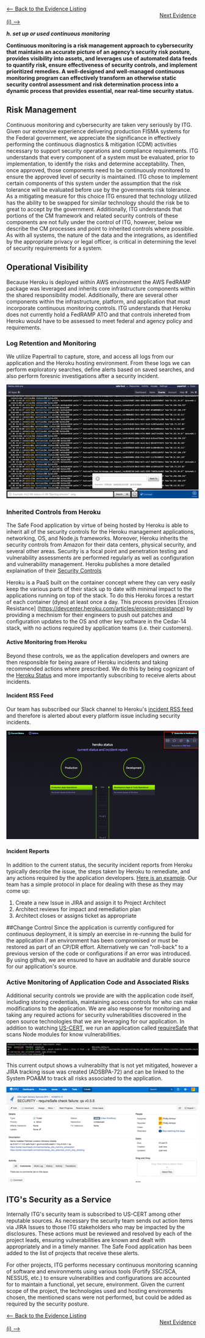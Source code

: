 [<-- Back to the Evidence Listing](https://github.com/itgfirm/safe-food/edit/master/Evidence)  &nbsp;&nbsp;&nbsp;&nbsp;&nbsp;&nbsp;&nbsp;&nbsp;&nbsp;&nbsp;&nbsp;&nbsp;&nbsp;&nbsp;&nbsp;&nbsp;&nbsp;&nbsp;&nbsp;&nbsp;&nbsp;&nbsp;&nbsp;&nbsp;&nbsp;&nbsp;&nbsp;&nbsp;&nbsp;&nbsp;&nbsp;&nbsp;&nbsp;&nbsp;&nbsp;&nbsp;&nbsp;&nbsp;&nbsp;&nbsp;&nbsp;&nbsp;&nbsp;&nbsp;&nbsp;&nbsp;&nbsp;&nbsp;&nbsp;&nbsp;&nbsp;&nbsp;&nbsp;&nbsp;&nbsp;&nbsp;&nbsp;&nbsp;&nbsp;&nbsp;&nbsp;&nbsp;&nbsp;&nbsp;&nbsp;&nbsp;&nbsp;&nbsp;&nbsp;&nbsp;&nbsp;&nbsp;&nbsp;&nbsp;&nbsp;&nbsp;&nbsp;&nbsp;&nbsp;&nbsp;&nbsp;&nbsp;&nbsp;&nbsp;&nbsp;&nbsp;&nbsp;&nbsp;&nbsp;&nbsp;&nbsp;&nbsp;&nbsp;&nbsp;&nbsp;&nbsp;&nbsp;&nbsp;&nbsp;&nbsp;&nbsp;&nbsp;[Next Evidence (i) -->](https://github.com/itgfirm/safe-food/edit/master/Evidence/i)

***h. set up or used continuous monitoring***

**Continuous monitoring is a risk management approach to cybersecurity that maintains an accurate picture of an agency’s security risk posture, provides visibility into assets, and leverages use of automated data feeds to quantify risk, ensure effectiveness of security controls, and implement prioritized remedies. A well-designed and well-managed continuous monitoring program can effectively transform an otherwise static security control assessment and risk determination process into a dynamic process that provides essential, near real-time security status.**

## Risk Management

Continuous monitoring and cybersecurity are taken very seriously by ITG. Given our extensive experience delivering production FISMA systems for the Federal government, we appreciate the significance in effectively performing the continuous diagnostics & mitigation (CDM) activities necessary to support security operations and compliance requirements.  ITG understands that every component of a system must be evaluated, prior to implementation, to identify the risks and determine acceptability.  Then, once approved, those components need to be continuously monitored to ensure the approved level of security is maintained.  ITG chose to implement certain components of this system under the assumption that the risk tolerance will be evaluated before use by the governments risk tolerance.  As a mitigating measure for this choice ITG ensured that technology utilized has the ability to be swapped for similar technology should the risk be to great to accept by the government.  Additionally, ITG understands that portions of the CM framework and related security controls of these components are not fully under the control of ITG, however, below we describe the CM processes and point to inherited controls where possible.  As with all systems, the nature of the data and the integrations, as identified by the appropriate privacy or legal officer, is critical in determining the level of security requirements for a system.

## Operational Visibility
Because Heroku is deployed within AWS environment the AWS FedRAMP package was leveraged and inherits core infrastructure components within the shared responsibility model.  Additionally, there are several other components within the infrastructure, platform, and application that must incorporate continuous monitoring controls.  ITG understands that Heroku does not currently hold a FedRAMP ATO and that controls inhereted from Heroku would have to be assessed to meet federal and agency policy and requirements.

### Log Retention and Monitoring
We utilize Papertrail to capture, store, and access all logs from our application and the Heroku hosting environment.  From these logs we can perform exploratory searches, define alerts based on saved searches, and also perform foresnic investigations after a security incident.

![image of papertrail](papertrail_logs.png)

### Inherited Controls from Heroku
The Safe Food application by virtue of being hosted by Heroku is able to inherit all of the security controls for the Heroku management applications, networking, OS, and Node.js frameworks.  Moreover, Heroku inherits the security controls from Amazon for their data centers, physical security, and several other areas.  Security is a focal point and penetration testing and vulnerability assessments are performed regularly as well as configuration and vulnerability management.  Heroku publishes a more detailed explaination of their [Security Controls](https://www.heroku.com/policy/security)

Heroku is a PaaS built on the container concept where they can very easily keep the various parts of their stack up to date with minimal impact to the applications running on top of the stack.  To do this Heroku forces a restart of each container (dyno) at least once a day.  This process provides [Erosion Resistance] (https://devcenter.heroku.com/articles/erosion-resistance) by providing a mechnism for their engineers to push out patches and configuration updates to the OS and other key software in the Cedar-14 stack, with no actions required by application teams (i.e. their customers).

#### Active Monitoring from Heroku
Beyond these controls, we as the application developers and owners are then responsible for being aware of Heroku incidents and taking recommended actions where prescribed.  We do this by being cognizant of the [Heroku Status](https://status.heroku.com) and more importantly subscribing to receive alerts about incidents.

#### Incident RSS Feed
Our team has subscribed our Slack channel to Heroku's [incident RSS feed](https://status.heroku.com/feed) and therefore is alerted about every platform issue including security incidents.

![Image of Heroku Status Page](heroku_status.png)

#### Incident Reports
In addition to the current status, the security incident reports from Heroku typically describe the issue, the steps taken by Heroku to remediate, and any actions required by the application developers.  [Here is an example](heroku_sample_incident.png). Our team has a simple protocol in place for dealing with these as they may come up:

1. Create a new Issue in JIRA and assign it to Project Architect
2. Architect reviews for impact and remediation plan
3. Architect closes or assigns ticket as appropriate

##Change Control
Since the application is currently configured for continuous deployment, it is simply an exercise in re-running the build for the application if an environment has been compromised or must be restored as part of an CP/DR effort. Alternatively we can "roll-back" to a previous version of the code or configurations if an error was introduced. By using github, we are ensured to have an auditable and durable source for our application's source.

### Active Monitoring of Application Code and Associated Risks
Additional security controls we provide are with the application code itself, including storing credentials, maintaining access controls for who can make modifications to the application. We are also response for monitoring and taking any required actions for security vulnerabilities discovered in the open source technologies that we are leveraging for our application. In addition to watching [US-CERT](https://www.us-cert.gov/ncas/alerts), we run an application called [requireSafe](https://requiresafe.com/) that scans Node modules for know vulnerabilities.

![requiresafe output image](requireSafe.png)

This current output shows a vulnerabilty that is not yet mitigated, however a JIRA tracking issue was created (ADSBPA-72) and can be linked to the System POA&M to track all risks associated to the application.

![Jira ADSBPA-72 image](jira_security_issue.png)

## ITG's Security as a Service
Internally ITG's security team is subscribed to US-CERT among other reputable sources.  As necessary the security team sends out action items via JIRA Issues to those ITG stakeholders who may be impacted by the disclosures. These actions must be reviewed and resolved by each of the project leads, ensuring vulnerabilities are known and dealt with appropriately and in a timely manner. The Safe Food application has been added to the list of projects that receive these alerts.

For other projects, ITG performs necessary continuous monitoring scanning of software and environments using various tools (Fortify SSC/SCA, NESSUS, etc.) to ensure vulnerabilities and configurations are accounted for to maintain a functional, yet secure, environment.  Given the current scope of the project, the technologies used and hosting environments chosen, the mentioned scans were not performed, but could be added as required by the security posture.

[<-- Back to the Evidence Listing](https://github.com/itgfirm/safe-food/edit/master/Evidence)  &nbsp;&nbsp;&nbsp;&nbsp;&nbsp;&nbsp;&nbsp;&nbsp;&nbsp;&nbsp;&nbsp;&nbsp;&nbsp;&nbsp;&nbsp;&nbsp;&nbsp;&nbsp;&nbsp;&nbsp;&nbsp;&nbsp;&nbsp;&nbsp;&nbsp;&nbsp;&nbsp;&nbsp;&nbsp;&nbsp;&nbsp;&nbsp;&nbsp;&nbsp;&nbsp;&nbsp;&nbsp;&nbsp;&nbsp;&nbsp;&nbsp;&nbsp;&nbsp;&nbsp;&nbsp;&nbsp;&nbsp;&nbsp;&nbsp;&nbsp;&nbsp;&nbsp;&nbsp;&nbsp;&nbsp;&nbsp;&nbsp;&nbsp;&nbsp;&nbsp;&nbsp;&nbsp;&nbsp;&nbsp;&nbsp;&nbsp;&nbsp;&nbsp;&nbsp;&nbsp;&nbsp;&nbsp;&nbsp;&nbsp;&nbsp;&nbsp;&nbsp;&nbsp;&nbsp;&nbsp;&nbsp;&nbsp;&nbsp;&nbsp;&nbsp;&nbsp;&nbsp;&nbsp;&nbsp;&nbsp;&nbsp;&nbsp;&nbsp;&nbsp;&nbsp;&nbsp;&nbsp;&nbsp;&nbsp;&nbsp;&nbsp;&nbsp;[Next Evidence (i) -->](https://github.com/itgfirm/safe-food/edit/master/Evidence/i)
